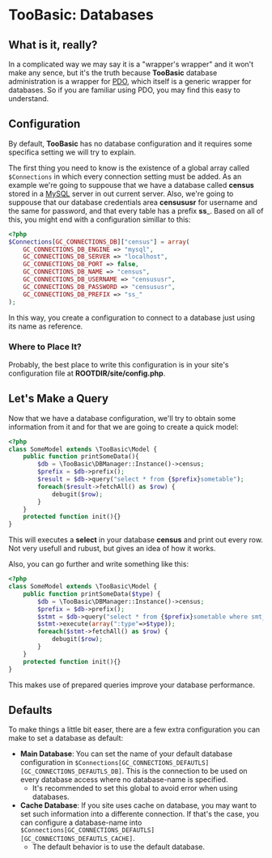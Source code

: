 # TooBasic: Databases
## What is it, really?
In a complicated way we may say it is a "wrapper's wrapper" and it won't make any sence, but it's the truth because __TooBasic__ database administration is a wrapper for [PDO](http://php.net/manual/en/book.pdo.php), which itself is a generic wrapper for databases.
So if you are familiar using PDO, you may find this easy to understand.

## Configuration
By default, __TooBasic__ has no database configuration and it requires some specifica setting we will try to explain.

The first thing you need to know is the existence of a global array called `$Connections` in which every connection setting must be added.
As an example we're going to suppouse that we have a database called __census__ stored in a [MySQL](http://dev.mysql.com/doc/) server in out current server.
Also, we're going to suppouse that our database credentials area __censususr__ for username and the same for password, and that every table has a prefix __ss___.
Based on all of this, you might end with a configuration simillar to this:
```php
<?php
$Connections[GC_CONNECTIONS_DB]["census"] = array(
	GC_CONNECTIONS_DB_ENGINE => "mysql",
	GC_CONNECTIONS_DB_SERVER => "localhost",
	GC_CONNECTIONS_DB_PORT => false,
	GC_CONNECTIONS_DB_NAME => "census",
	GC_CONNECTIONS_DB_USERNAME => "censususr",
	GC_CONNECTIONS_DB_PASSWORD => "censususr",
	GC_CONNECTIONS_DB_PREFIX => "ss_"
);
```
In this way, you create a configuration to connect to a database just using its name as reference.

### Where to Place It?
Probably, the best place to write this configuration is in your site's configuration file at __ROOTDIR/site/config.php__.

## Let's Make a Query
Now that we have a database configuration, we'll try to obtain some information from it and for that we are going to create a quick model:
```php
<?php
class SomeModel extends \TooBasic\Model {
	public function printSomeData(){
		$db = \TooBasic\DBManager::Instance()->census;
		$prefix = $db->prefix();
		$result = $db->query("select * from {$prefix}sometable");
		foreach($result->fetchAll() as $row) {
			debugit($row);
		}
	}
	protected function init(){}
}
```
This will executes a __select__ in your database __census__ and print out every row.
Not very usefull and rubust, but gives an idea of how it works.

Also, you can go further and write something like this:
```php
<?php
class SomeModel extends \TooBasic\Model {
	public function printSomeData($type) {
		$db = \TooBasic\DBManager::Instance()->census;
		$prefix = $db->prefix();
		$stmt = $db->query("select * from {$prefix}sometable where smt_type = :type");
		$stmt->execute(array(":type"=>$type));
		foreach($stmt->fetchAll() as $row) {
			debugit($row);
		}
	}
	protected function init(){}
}
```
This makes use of prepared queries  improve your database performance.

## Defaults
To make things a little bit easer, there are a few extra configuration you can make to set a database as default:

* __Main Database__: You can set the name of your default database configuration in `$Connections[GC_CONNECTIONS_DEFAUTLS][GC_CONNECTIONS_DEFAUTLS_DB]`. This is the connection to be used on every database access where no database-name is specified.
    * It's recommended to set this global to avoid error when using databases.
* __Cache Database__: If you site uses cache on database, you may want to set such information into a differente connection. If that's the case, you can configure a database-name into `$Connections[GC_CONNECTIONS_DEFAUTLS][GC_CONNECTIONS_DEFAUTLS_CACHE]`.
    * The default behavior is to use the default database.
